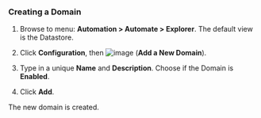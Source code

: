 ### Creating a Domain

1.  Browse to menu: **Automation > Automate > Explorer**. The default
    view is the Datastore.

2.  Click **Configuration**, then
    ![image](../images/1862.png) (**Add a New Domain**).

3.  Type in a unique **Name** and **Description**. Choose if the Domain
    is **Enabled**.

4.  Click **Add**.

The new domain is created.
